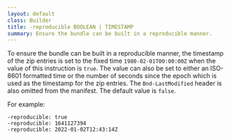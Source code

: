 ```yaml
---
layout: default
class: Builder
title: -reproducible BOOLEAN | TIMESTAMP
summary: Ensure the bundle can be built in a reproducible manner.
---
```


To ensure the bundle can be built in a reproducible manner, the timestamp of the zip entries is set to the fixed time `1980-02-01T00:00:00Z` when the value of this instruction is `true`.
The value can also be set to either an ISO-8601 formatted time or the number of seconds since the epoch which is used as the timestamp for the zip entries.
The `Bnd-LastModified` header is also omitted from the manifest.
The default value is `false`.

For example:

    -reproducible: true
    -reproducible: 1641127394
    -reproducible: 2022-01-02T12:43:14Z
